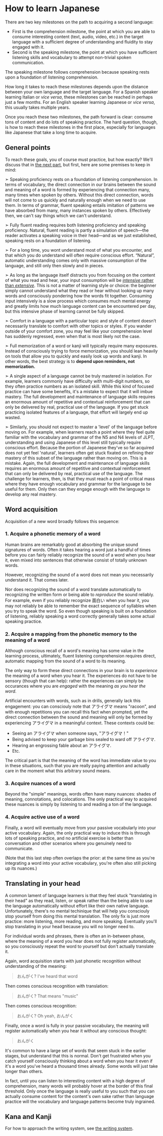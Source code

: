 # How to learn Japanese

There are two key milestones on the path to acquiring a second language:

- First is the comprehension milestone, the point at which you are able to consume interesting content (text, audio, video, etc.) in the target language with a sufficient degree of understanding and fluidity to stay engaged with it.
- Second is the speaking milestone, the point at which you have sufficient listening skills and vocabulary to attempt non-trivial spoken communication.

The speaking milestone follows comprehension because speaking rests upon a foundation of listening comprehension.

How long it takes to reach these milestones depends upon the distance between your own language and the target language. For a Spanish speaker learning Italian or *vice versa*, these milestones can be reached in perhaps just a few months. For an English speaker learning Japanese or *vice versa*, this usually takes multiple years.

Once you reach these two milestones, the path forward is clear: consume tons of content and do lots of speaking practice. The hard question, though, is how to reach these milestones in the first place, especially for languages like Japanese that take a long time to acquire.

## General points

To reach these goals, you of course must practice, but how exactly? We'll discuss that in [the next part](/practice.md), but first, here are some premises to keep in mind:

➣ Speaking proficiency rests on a foundation of listening comprehension. In terms of vocabulary, the direct connection in our brains between the sound and meaning of a word is formed by experiencing that connection many, many times when spoken by others. Without this direct connection, words will not come to us quickly and naturally enough when we need to use them. In terms of grammar, fluent speaking entails imitation of patterns we have absorbed from many, many instances spoken by others. Effectively then, we can't say things which we can't understand. 

➣ Fully fluent reading requires both listening proficiency and speaking proficiency. Natural, fluent reading is partly a simulation of speech&mdash;the reader activates a speaking voice in their head&mdash;and as we just established, speaking rests on a foundation of listening.

➣ For a long time, you wont understand most of what you encounter, and that which you do understand will often require conscious effort. “Natural”, automatic understanding comes only with massive consumption of the language, and still only then slowly and in pieces.

➣ As long as the language itself distracts you from focusing on the content of what you read and hear, your input consumption will be [*intensive* rather than *extensive*](https://en.wikipedia.org/wiki/Extensive_reading). This is not a matter of learning style or choice: the beginner simply cannot understand what they read or hear without looking up many words and consciously pondering how the words fit together. Consuming input intensively is a slow process which consumes much mental energy and greatly limits how much language content can be encountered per day, but this intensive phase of learning cannot be fully skipped.

➣ Comfort in a language with a particular topic and style of content doesn’t necessarily translate to comfort with other topics or styles. If you wander outside of your comfort zone, you may feel like your comprehension level has suddenly regressed, even when that is most likely not the case.

➣ Full memorization of a word or kanji will typically require many exposures. Instead of consciously trying to force memorization, you should lean heavily on tools that allow you to quickly and easily look up words and kanji. In other words, the best strategy is to **depend upon reminders, not memorization.**

➣ A single aspect of a language cannot be truly mastered in isolation. For example, learners commonly have difficulty with multi-digit numbers, so they often practice numbers as an isolated skill. While this kind of focused practice can have some benefits, it's a mistake to expect that it will imbue mastery. The full development and maintenance of language skills requires an enormous amount of repetitive and contextual reinforcement that can only be delivered by real, practical use of the language. If you get stuck practicing isolated features of a language, that effort will largely end up wasted.

➣ Similarly, you should not expect to master a 'level' of the language before moving on. For example, when learners reach a point where they feel quite familiar with the vocabulary and grammar of the N5 and N4 levels of JLPT, understanding and using Japanese of this level still typically require conscious effort. Because the portion of Japanese they've so far acquired does not yet feel 'natural', learners often get stuck fixated on refining their mastery of this subset of the language rather than moving on. This is a mistake. Again, the full development and maintenance of language skills requires an enormous amount of repetitive and contextual reinforcement that can only be delivered by real, practical use of the language. The challenge for learners, then, is that they must reach a point of critical mass where they have enough vocabulary and grammar for the language to be useful for them. Only then can they engage enough with the language to develop any real mastery.


## Word acquisition

Acquisition of a new word broadly follows this sequence:

### 1. Acquire a phonetic memory of a word

Human brains are remarkably good at absorbing the unique sound signatures of words. Often it takes hearing a word just a handful of times before you can fairly reliably recognize the sound of a word when you hear it, even mixed into sentences that otherwise consist of totally unknown words. 

However, recognizing the sound of a word does not mean you necessarily understand it. That comes later.

Nor does recognizing the sound of a word translate automatically to recognizing the written form or being able to *reproduce* the sound reliably. For example, even if you reliably recognize 面白い when you hear it, you may not reliably be able to remember the exact sequence of syllables when you try to speak the word. So even though speaking is built on a foundation of listening, reliably speaking a word correctly generally takes some actual speaking practice.

### 2. Acquire a mapping from the phonetic memory to the meaning of a word

Although conscious recall of a word's meaning has some value in the learning process, ultimately, fluent listening comprehension requires direct, automatic mapping from the sound of a word to its meaning.

The only way to form these direct connections in your brain is to *experience* the meaning of a word when you hear it. The experiences do not have to be sensory (though that can help): rather the experiences can simply be occurances where you are *engaged* with the meaning *as you hear the word*.

Artificial encounters with words, such as in drills, generally lack this engagement: you can consciouly note that アライグマ means "racoon", and with enough repetitions you can recall this fact when prompted, yet the direct connection between the sound and meaning will only be formed by experiencing アライグマ in a meaningful context. These contexts could be:

- Seeing an アライグマ when someone says, "アライグマ！"
- Being advised to keep your garbage bins sealed to ward off アライグマ.
- Hearing an engrossing fable about an アライグマ.
- Etc.

The critical part is that the meaning of the word has immediate value to you in these situations, such that you are really paying attention and actually care in the moment what this arbitrary sound means.

### 3. Acquire nuances of a word

Beyond the "simple" meanings, words often have many nuances: shades of meaning, connotations, and colocations. The only practical way to acquired these nuances is simply by listening to and reading a ton of the language.

### 4. Acquire active use of a word

Finally, a word will eventually move from your passive vocabularly into your active vocabulary. Again, the only practical way to induce this is through lots of speaking practice, and no artificial exercise is better than conversation and other scenarios where you genuinely need to communicate.

(Note that this last step often overlaps the prior: at the same time as you're integrating a word into your active vocabulary, you're often also still picking up its nuances.)


## Translating in your head

A common lament of language learners is that they feel stuck "translating in their head" as they read, listen, or speak rather than the being able to use the language automatically without effort like their own native language. Unfortunately, there's no mental techinique that will help you consciouly stop yourself from doing this mental translation. The only fix is just more practice: more listening, more reading, and more speaking. Eventually you'll stop translating in your head because you will no longer need to.

For individual words and phrases, there is often an in-between phase, where the meaning of a word you hear does not fully register automatically, so you consciously repeat the word to yourself but don't actually translate it.

Again, word acquisition starts with just phonetic recognition without understanding of the meaning:

> おんがく? I've heard that word

Then comes conscious recognition with translation:

> おんがく? That means "music"

Then comes conscious recognition:

> おんがく? Oh yeah, おんがく

Finally, once a word is fully in your passive vocabulary, the meaning will register automatically when you hear it without any conscious thought:

> おんがく

It's common to have a large set of words that seem stuck in the earlier stages, but understand that this is normal. Don't get frustrated when you catch yourself consciously thinking about a word when you hear it even if it's a word you've heard a thousand times already. Some words will just take longer than others.

In fact, until you can listen to interesting content with a high degree of comprehension, many words will probably hover at the border of this final threshold. Only once the language is really useful to you such that you can actually consume content for the content's own sake rather than language practice will the vocabulary and language patterns become truly ingrained.

## Kana and Kanji

For how to approach the writing system, see [the writing system](writing.md).